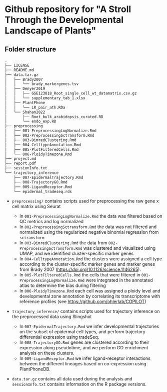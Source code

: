 # Github repository for "A Stroll Through the Developmental Landscape of Plants"

## Folder structure

```bash
.
├── LICENSE
├── README.md
├── data.tar.gz
│   ├── Brady2007
│   │   └── brady_markergenes.tsv
│   ├── Denyer2019
│   │   ├── GSE123818_Root_single_cell_wt_datamatrix.csv.gz
│   │   └── supplementary_tab_1.xlsx
│   ├── PlantPhone
│   │   └── LR_pair_ath.RDa
│   └── Shahan2022
│       ├── Root_bulk_arabidopsis_curated.RD
│       └── endo_exp.RD
├── preprocessing
│   ├── 001-PreprocessingLogNormalize.Rmd
│   ├── 002-PreprocessingSctransform.Rmd
│   ├── 003-DimredClustering.Rmd
│   ├── 004-CelltypeAnnotation.Rmd
│   ├── 005-PlotFilteredCells.Rmd
│   └── 006-PloidyTimezone.Rmd
├── project.md
├── report.pdf
├── sessionInfo.txt
└── trajectory_inference
    ├── 007-EpidermalTrajectory.Rmd
    ├── 008-TrajectoryGO.Rmd
    ├── 009-LigandReceptor.Rmd
    └── epidermal_tradeseq.rds
```


- `preprocessing/` contains scripts used for preprocessing the raw gene x cell matrix using Seurat
    * In `001-PreprocessingLogNormalize.Rmd` the data was filtered based on QC metrics and log normalized
    * In `002-PreprocessingSctransform.Rmd` the data was not filtered and normalized using the regularized negative binomial regression from `sctransform`
    * In `003-DimredClustering.Rmd` the data from `002-PreprocessingSctransform.Rmd` was clustered and visualized using UMAP, and we identified cluster-specific marker genes
    * In `004-CelltypeAnnotation.Rmd` the clusters were assigned a cell type according to the cluster-specific marker genes and marker genes from Brady 2007 (https://doi.org/10.1126/science.1146265). 
    * In `005-PlotFilteredCells.Rmd` the cells that were filtered in `001-PreprocessingLogNormalize.Rmd` were integrated in the annotated atlas to determine the bias during filtering
    * In `006-PloidyTimezone.Rmd` each cell was assigned a ploidy level and developmental zone annotation by correlating its transcriptome with reference profiles (see https://github.com/ohlerlab/COPILOT)

- `trajectory_inference/` contains scripts used for trajectory inference on the preprocessed data using Slingshot
    * In `007-EpidermalTrajectory.Rmd` we infer developmental trajectories on the subset of epidermal cell types, and perform trajectory differential expression using tradeSeq. 
    * In `008-TrajectoryGO.Rmd` genes are clustered according to their expression along pseudotime, and we perform GO enrichment analysis on these clusters. 
    * In `009-LigandReceptor.Rmd` we infer ligand-receptor interactions between the different lineages based on co-expression using PlantPhoneDB. 
    
- `data.tar.gz` contains all data used during the analysis and `sessionInfo.txt` contains information on the R package versions. 
